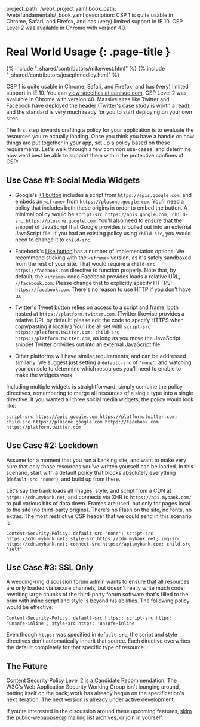 project_path: /web/_project.yaml
book_path: /web/fundamentals/_book.yaml
description: CSP 1 is quite usable in Chrome, Safari, and Firefox, and has (very) limited support in IE 10. CSP Level 2 was available in Chrome with version 40.

# Real World Usage {: .page-title }

{% include "_shared/contributors/mikewest.html" %}
{% include "_shared/contributors/josephmedley.html" %}


CSP 1 is quite usable in Chrome, Safari, and Firefox, and has (very) limited
support in IE 10. You can <a href="http://caniuse.com/#feat=contentsecuritypolicy">
view specifics at canisue.com</a>. CSP Level 2 was available in Chrome with
version 40. Massive sites like Twitter and Facebook have deployed the header
(<a href="https://blog.twitter.com/2011/improving-browser-security-csp">Twitter's
case study</a> is worth a read), and the standard is very much ready
for you to start deploying on your own sites.

The first step towards crafting a policy for your application is to evaluate the
resources you're actually loading. Once you think you have a handle on how
things are put together in your app, set up a policy based on those
requirements. Let's walk through a few common use-cases, and determine how we'd
best be able to support them within the protective confines of CSP:

## Use Case #1: Social Media Widgets

* Google's [+1 button](http://www.google.com/intl/en/webmasters/+1/button/index.html)
includes a script from `https://apis.google.com`, and embeds an `<iframe>` from
`https://plusone.google.com`. You'll need a policy that includes both these
origins in order to embed the button. A minimal policy would be `script-src
https://apis.google.com; child-src https://plusone.google.com`. You'll also need
to ensure that the snippet of JavaScript that Google provides is pulled out into
an external JavaScript file. If you had an existing policy using `child-src`,
you would need to change it to `child-src`.

* Facebook's [Like button](http://developers.facebook.com/docs/reference/plugins/like/)
has a number of implementation options. We recommend sticking with the
`<iframe>` version, as it's safely sandboxed from the rest of your site. That
would require a `child-src https://facebook.com` directive to function properly.
Note that, by default, the `<iframe>` code Facebook provides loads a relative
URL, `//facebook.com`. Please change that to explicitly specify HTTPS:
`https://facebook.com`. There's no reason to use HTTP if you don't have to.

* Twitter's [Tweet button](https://twitter.com/about/resources/buttons)
relies on access to a script and frame, both hosted at
`https://platform.twitter.com`. (Twitter likewise provides a relative URL by
default: please edit the code to specify HTTPS when copy/pasting it locally.)
You'll be all set with `script-src https://platform.twitter.com; child-src
https://platform.twitter.com`, as long as you move the JavaScript snippet
Twitter provides out into an external JavaScript file.

* Other platforms will have similar requirements, and can be addressed similarly. 
We suggest just setting a `default-src` of `'none'`, and watching your console to 
determine which resources you'll need to enable to make the widgets work.

Including multiple widgets is straightforward: simply combine the policy
directives, remembering to merge all resources of a single type into a single
directive. If you wanted all three social media widgets, the policy would look
like:

    script-src https://apis.google.com https://platform.twitter.com; child-src https://plusone.google.com https://facebook.com https://platform.twitter.com

## Use Case #2: Lockdown

Assume for a moment that you run a banking site, and want to make very sure that
only those resources you've written yourself can be loaded. In this scenario,
start with a default policy that blocks absolutely everything (`default-src
'none'`), and build up from there.

Let's say the bank loads all images, style, and script from a CDN at
`https://cdn.mybank.net`, and connects via XHR to `https://api.mybank.com/` to
pull various bits of data down. Frames are used, but only for pages local to the
site (no third-party origins). There's no Flash on the site, no fonts, no
extras. The most restrictive CSP header that we could send in this scenario is:

    Content-Security-Policy: default-src 'none'; script-src https://cdn.mybank.net; style-src https://cdn.mybank.net; img-src https://cdn.mybank.net; connect-src https://api.mybank.com; child-src 'self'

## Use Case #3: SSL Only

A wedding-ring discussion forum admin wants to ensure that all resources are
only loaded via secure channels, but doesn't really write much code; rewriting
large chunks of the third-party forum software that's filled to the brim with
inline script and style is beyond his abilities. The following policy would be
effective:

    Content-Security-Policy: default-src https:; script-src https: 'unsafe-inline'; style-src https: 'unsafe-inline'

Even though `https:` was specified in `default-src`, the script and style
directives don't automatically inherit that source. Each directive overwrites
the default completely for that specific type of resource.

## The Future


Content Security Policy Level 2 is a <a href="http://www.w3.org/TR/CSP2/">
Candidate Recommendation</a>. The W3C's Web
Application Security Working Group isn't lounging around, patting itself on the
back; work has already begun on the specification's next iteration. The next
version is already under active development.


If you're interested in the discussion around these upcoming features,
[skim the public-webappsec@ mailing list archives](http://lists.w3.org/Archives/Public/public-webappsec/),
or join in yourself.
